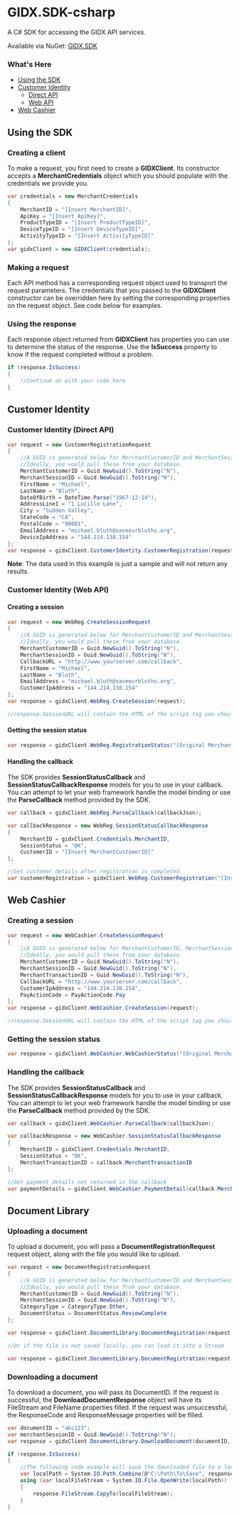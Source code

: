 # GIDX.SDK-csharp
A C# SDK for accessing the GIDX API services.

Available via NuGet: [GIDX.SDK](https://www.nuget.org/packages/GIDX.SDK)

### What's Here

- [Using the SDK](#using-the-sdk)
- [Customer Identity](#customer-identity)
  - [Direct API](#customer-identity-direct-api)
  - [Web API](#customer-identity-web-api)
- [Web Cashier](#web-cashier)

## Using the SDK

### Creating a client

To make a request, you first need to create a **GIDXClient**.  Its constructor accepts a **MerchantCredentials** object which you should populate with the credentials we provide you.
```csharp
var credentials = new MerchantCredentials
{
    MerchantID = "[Insert MerchantID]",
    ApiKey = "[Insert ApiKey]",
    ProductTypeID = "[Insert ProductTypeID]",
    DeviceTypeID = "[Insert DeviceTypeID]",
    ActivityTypeID = "[Insert ActivityTypeID]"
};
var gidxClient = new GIDXClient(credentials);
```

### Making a request

Each API method has a corresponding request object used to transport the request parameters.  The credentials that you passed to the **GIDXClient** constructor can be overridden here by setting the corresponding properties on the request object.  See code below for examples.

### Using the response

Each response object returned from **GIDXClient** has properties you can use to determine the status of the response.  Use the **IsSuccess** property to know if the request completed without a problem.

```csharp
if (response.IsSuccess)
{
    //Continue on with your code here
}
```

## Customer Identity

### Customer Identity (Direct API)

```csharp
var request = new CustomerRegistrationRequest
{
    //A GUID is generated below for MerchantCustomerID and MerchantSessionID for testing purposes only.
    //Ideally, you would pull these from your database.
    MerchantCustomerID = Guid.NewGuid().ToString("N"),
    MerchantSessionID = Guid.NewGuid().ToString("N"),
    FirstName = "Michael",
    LastName = "Bluth",
    DateOfBirth = DateTime.Parse("1967-12-14"),
    AddressLine1 = "1 Lucille Lane",
    City = "Sudden Valley",
    StateCode = "CA",
    PostalCode = "90001",
    EmailAddress = "michael.bluth@saveourbluths.org",
    DeviceIpAddress = "144.214.138.154"
};
var response = gidxClient.CustomerIdentity.CustomerRegistration(request);
```
**Note**: The data used in this example is just a sample and will not return any results. 

### Customer Identity (Web API)

#### Creating a session

```csharp
var request = new WebReg.CreateSessionRequest
{
    //A GUID is generated below for MerchantCustomerID and MerchantSessionID for testing purposes only.
    //Ideally, you would pull these from your database.
    MerchantCustomerID = Guid.NewGuid().ToString("N"),
    MerchantSessionID = Guid.NewGuid().ToString("N"),
    CallbackURL = "http://www.yourserver.com/callback",
    FirstName = "Michael",
    LastName = "Bluth",
    EmailAddress = "michael.bluth@saveourbluths.org",
    CustomerIpAddress = "144.214.138.154"
};
var response = gidxClient.WebReg.CreateSession(request);

//response.SessionURL will contain the HTML of the script tag you should embed in your page
```

#### Getting the session status

```csharp
var response = gidxClient.WebReg.RegistrationStatus("[Original MerchantSessionID]");
```

#### Handling the callback

The SDK provides **SessionStatusCallback** and **SessionStatusCallbackResponse** models for you to use in your callback.  You can attempt to let your web framework handle the model binding or use the **ParseCallback** method provided by the SDK.

```csharp
var callback = gidxClient.WebReg.ParseCallback(callbackJson);

var callbackResponse = new WebReg.SessionStatusCallbackResponse
{
    MerchantID = gidxClient.Credentials.MerchantID,
    SessionStatus = "OK",
    CustomerID = "[Insert MerchantCustomerID]"
};

//Get customer details after registration is completed
var customerRegistration = gidxClient.WebReg.CustomerRegistration("[Insert MerchantCustomerID]");
```

## Web Cashier

### Creating a session

```csharp
var request = new WebCashier.CreateSessionRequest
{
    //A GUID is generated below for MerchantCustomerID, MerchantSessionID and MerchantTransactionID for testing purposes only.
    //Ideally, you would pull these from your database.
    MerchantCustomerID = Guid.NewGuid().ToString("N"),
    MerchantSessionID = Guid.NewGuid().ToString("N"),
    MerchantTransactionID = Guid.NewGuid().ToString("N"),
    CallbackURL = "http://www.yourserver.com/callback",
    CustomerIpAddress = "144.214.138.154",
    PayActionCode = PayActionCode.Pay
};
var response = gidxClient.WebCashier.CreateSession(request);

//response.SessionURL will contain the HTML of the script tag you should embed in your page
```

### Getting the session status

```csharp
var response = gidxClient.WebCashier.WebCashierStatus("[Original MerchantSessionID]");
```

### Handling the callback

The SDK provides **SessionStatusCallback** and **SessionStatusCallbackResponse** models for you to use in your callback.  You can attempt to let your web framework handle the model binding or use the **ParseCallback** method provided by the SDK.

```csharp
var callback = gidxClient.WebCashier.ParseCallback(callbackJson);

var callbackResponse = new WebCashier.SessionStatusCallbackResponse
{
    MerchantID = gidxClient.Credentials.MerchantID,
    SessionStatus = "OK",
    MerchantTransactionID = callback.MerchantTransactionID
};

//Get payment details not returned in the callback
var paymentDetails = gidxClient.WebCashier.PaymentDetail(callback.MerchantTransactionID);
```

## Document Library

### Uploading a document

To upload a document, you will pass a **DocumentRegistrationRequest** request object, along with the file you would like to upload.

```csharp
var request = new DocumentRegistrationRequest
{
    //A GUID is generated below for MerchantCustomerID and MerchantSessionID for testing purposes only.
    //Ideally, you would pull these from your database.
    MerchantCustomerID = Guid.NewGuid().ToString("N"),
    MerchantSessionID = Guid.NewGuid().ToString("N"),
    CategoryType = CategoryType.Other,
    DocumentStatus = DocumentStatus.ReviewComplete
};

var response = gidxClient.DocumentLibrary.DocumentRegistration(request, @"C:\Path\To\File.png");

//Or if the file is not saved locally, you can load it into a Stream

var response = gidxClient.DocumentLibrary.DocumentRegistration(request, stream, "File.png");
```

### Downloading a document

To download a document, you will pass its DocumentID.  If the request is successful, the **DownloadDocumentResponse** object will have its FileStream and FileName properties filled.  If the request was unsuccessful, the ResponseCode and ResponseMessage properties will be filled.

```csharp
var documentID = "abc123";
var merchantSessionID = Guid.NewGuid().ToString("N");
var response = gidxClient.DocumentLibrary.DownloadDocument(documentID, merchantSessionID);

if (response.IsSuccess)
{
    //The following code example will save the downloaded file to a local directory
    var localPath = System.IO.Path.Combine(@"C:\Path\To\Save", response.FileName);
    using (var localFileStream = System.IO.File.OpenWrite(localPath))
    {
        response.FileStream.CopyTo(localFileStream);
    }
}
```
